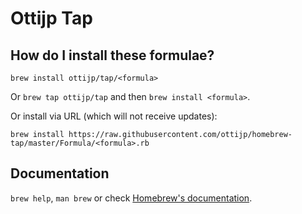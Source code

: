 # Ottijp Tap

## How do I install these formulae?
`brew install ottijp/tap/<formula>`

Or `brew tap ottijp/tap` and then `brew install <formula>`.

Or install via URL (which will not receive updates):

```
brew install https://raw.githubusercontent.com/ottijp/homebrew-tap/master/Formula/<formula>.rb
```

## Documentation
`brew help`, `man brew` or check [Homebrew's documentation](https://docs.brew.sh).
